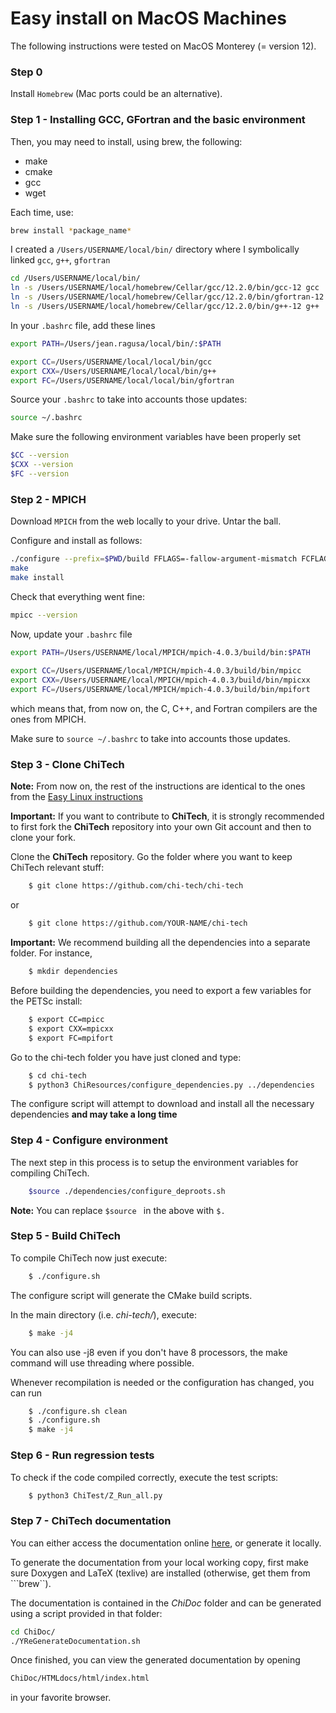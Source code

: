 # Easy install on MacOS Machines

The following instructions were tested on MacOS Monterey (= version 12).

### Step 0

Install ```Homebrew``` (Mac ports could be an alternative).

### Step 1 - Installing GCC, GFortran and the basic environment

Then, you may need to install, using brew, the following:
- make
- cmake
- gcc
- wget

Each time, use: 
```bash 
brew install *package_name*
```

I created a ```/Users/USERNAME/local/bin/``` directory where I symbolically linked 
```gcc```, ```g++```, ```gfortran```
```bash
cd /Users/USERNAME/local/bin/
ln -s /Users/USERNAME/local/homebrew/Cellar/gcc/12.2.0/bin/gcc-12 gcc
ln -s /Users/USERNAME/local/homebrew/Cellar/gcc/12.2.0/bin/gfortran-12 gfortran
ln -s /Users/USERNAME/local/homebrew/Cellar/gcc/12.2.0/bin/g++-12 g++
```

In your ```.bashrc``` file, add these lines
```bash
export PATH=/Users/jean.ragusa/local/bin/:$PATH

export CC=/Users/USERNAME/local/local/bin/gcc
export CXX=/Users/USERNAME/local/local/bin/g++
export FC=/Users/USERNAME/local/local/bin/gfortran
```
Source your ```.bashrc``` to take into accounts those updates:
```bash
source ~/.bashrc
```
Make sure the following environment variables have been properly set
```bash
$CC --version
$CXX --version
$FC --version
```
### Step 2 - MPICH

Download ```MPICH``` from the web locally to your drive. Untar the ball. 

Configure and install as follows:
```bash
./configure --prefix=$PWD/build FFLAGS=-fallow-argument-mismatch FCFLAGS=-fallow-argument-mismatch
make
make install
```

Check that everything went fine:
```bash
mpicc --version
```
Now, update your ```.bashrc``` file
```bash
export PATH=/Users/USERNAME/local/MPICH/mpich-4.0.3/build/bin:$PATH
 
export CC=/Users/USERNAME/local/MPICH/mpich-4.0.3/build/bin/mpicc
export CXX=/Users/USERNAME/local/MPICH/mpich-4.0.3/build/bin/mpicxx
export FC=/Users/USERNAME/local/MPICH/mpich-4.0.3/build/bin/mpifort
```
which means that, from now on, the C, C++, and Fortran compilers are the ones from MPICH.

Make sure to ```source ~/.bashrc``` to take into accounts those updates.

### Step 3 - Clone ChiTech

**Note:** From now on, the rest of the instructions are identical to the ones from the 
[Easy Linux instructions](./Install_ubuntu_easy.md)

**Important:**  If you want to contribute to **ChiTech**, it is strongly recommended to first fork the **ChiTech** repository into your own Git account and then to clone your fork. 

Clone the **ChiTech** repository.  Go the folder where you want to keep ChiTech relevant stuff:
```bash
    $ git clone https://github.com/chi-tech/chi-tech
```
or
```bash
    $ git clone https://github.com/YOUR-NAME/chi-tech
```

**Important:** We recommend building all the dependencies into a separate folder. For instance,
```bash
    $ mkdir dependencies
```

Before building the dependencies, you need to export a few variables for the PETSc install:
```bash
    $ export CC=mpicc
    $ export CXX=mpicxx
    $ export FC=mpifort
```

Go to the chi-tech folder you have just cloned and type:
```bash
    $ cd chi-tech
    $ python3 ChiResources/configure_dependencies.py ../dependencies
```
The configure script will attempt to download and install all the necessary 
dependencies **and may take a long time**

### Step 4 - Configure environment

The next step in this process is to setup the environment variables for compiling
ChiTech.

```bash
    $source ./dependencies/configure_deproots.sh
```
**Note:** You can replace ```$source ``` in the above with ```$. ```

### Step 5 - Build ChiTech

To compile ChiTech now just execute:
```bash
    $ ./configure.sh
```
The configure script will generate the CMake build scripts.

In the main directory (i.e. *chi-tech/*), execute:
```bash
    $ make -j4
```

You can also use -j8 even if you don't have 8 processors, the make command
will use threading where possible.

Whenever recompilation is needed or the configuration has changed,
you can run
```bash
    $ ./configure.sh clean
    $ ./configure.sh
    $ make -j4
```

### Step 6 - Run regression tests

To check if the code compiled correctly, execute the test scripts:

```bash
    $ python3 ChiTest/Z_Run_all.py
```

### Step 7 - ChiTech documentation

You can either access the documentation online [here](https://chi-tech.github.io), or generate it locally.

To generate the documentation from your local working copy, first make sure
Doxygen and LaTeX (texlive) are installed (otherwise, get them from ```brew``).

The documentation is contained in the *ChiDoc* folder and can be generated
using a script provided in that folder:

```bash
cd ChiDoc/
./YReGenerateDocumentation.sh
```

Once finished, you can view the generated documentation by opening

```bash
ChiDoc/HTMLdocs/html/index.html
```

in your favorite browser.